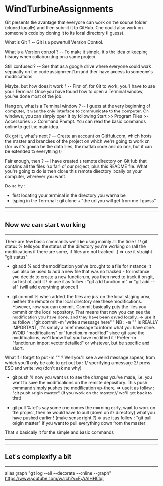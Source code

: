# WindTurbineAssignments

Git presents the avantage that everyone can work on the source folder (cloned locally) and then submit it to GitHub. One could also work on someone's code by cloning it to its local directory (I guess). 

What is Git ? 
-- Git is a powerfull Version Control. 

What is a Version control ? 
-- To make it simple, it's the idea of keeping history when collaborating on a same project. 

Still confused ? 
-- See that as a google drive where everyone could work separatly on the code assignment1.m and then have access to someone's modifications. 

Maybe, but how does it work ? 
-- First of, for Git to work, you'll have to use your Terminal. Once you have found how to open a Terminal window, you've done most of the job. 

Hang on, what is a Terminal window ? 
-- I guess at the very beginning of computer, it was the only interface to communicate to the computer. On windows, you can simply open it by following Start >> Program Files >> Accessories >> Command Prompt. You can read the basic commands online to get the main idea.

Ok got it, what's next ?
-- Create an account on GitHub.com, which hosts the master and branches of the project on which we're going to work on (for us it's gonna be the data files, the matlab code and do one, but it can be extended to everything !) 

Fair enough, then ? 
-- I have created a remote directory on GitHub that contains all the files (so far) of our project, plus this README file. What you're going to do is then clone this remote directory locally on your computer, wherever you want. 

Do so by : 
- first locating your terminal in the directory you wanna be 
- typing in the Terminal : git clone + "the url you will get from me I guess"

----------
----------
Now we can start working 
----------
----------

There are few basic commands we'll be using mainly all the time ! 
1/ git status % tells you the status of the directory you're working on (all the modifications if there are some, if files are not tracked...)
=> use it straight "git status"

- git add % add the modification you've brought to a file for instance. It can also be used to add a new file that was no tracked - for instance you decide to create a new function.m, you then need to track it on git, so first of, add it ! 
=> use it as follow : "git add function.m" or "git add --all" (will add everything at once!) 

- git commit % when added, the files are just on the local staging area, neither the remote or the local directory see these modifications. However, now you can commit. Commit basically puts the files you commit on the local repository. That means that now you can see the modification you have done, and they have been saved locally. 
=> use it as follow : "git commit -m "write a message here" " NB : -m "" is REALLY IMPORTANT, it's simply a brief message to inform what you have done. AVOID "modifications" or "function.m modified" since git save the modifications, we'll know that you have modified it ! Prefer -m "function.m import vector detailled" or whatever, but be specific and short. 

What if I forget to put -m "" ? Well you'll see a weird message appear, from which you'll only be able to get out by : 
1/ specifying a message
2/ press ESC and write :wq (don't ask me why)

- git push % now you want us to see the changes you've made, i.e. you want to save the modifications on the remote depository. This push command simply pushes the modification up-there. 
=> use it as follow : "git push origin master" (if you work on the master // we'll get back to that)

- git pull % let's say some one comes the morning early, want to work on the project, then he would have to pull (down on its directory) what you have pushed earlier ! (make sense right ?)
=> use it as follow : "git pull origin master" if you want to pull everything down from the master


That is basically it for the simple and basic commands.   

----------
----------
Let's complexify a bit
----------
----------


alias graph "git log --all --decorate --online --graph"
https://www.youtube.com/watch?v=FyAAIHHClqI

